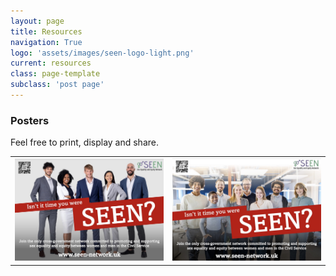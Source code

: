 ```yaml
---
layout: page
title: Resources
navigation: True
logo: 'assets/images/seen-logo-light.png'
current: resources
class: page-template
subclass: 'post page'
---
```


### Posters

Feel free to print, display and share.

<table>
<tr>
    <td>
        <a href="/assets/docs/seen-poster-1.pdf" target="_blank" aria-label="this link opens in a new window">
            <img src="/assets/docs/seen-poster-1.jpg" alt="SEEN poster 1" style="width:100%;">
        </a>
    </td>
    <td>
        <a href="/assets/docs/seen-poster-2.pdf" target="_blank" aria-label="this link opens in a new window">
            <img src="/assets/docs/seen-poster-2.jpg" alt="SEEN poster 2" style="width:100%;">
        </a>
    </td>
  </tr>
</table>
